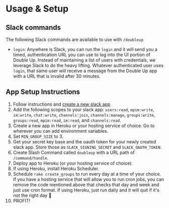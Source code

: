 # Usage & Setup

## Slack commands

The following Slack commands are available to use with `/doubleup`

- `login`: Anywhere is Slack, you can run the `login` and it will send you a timed, authentication URL you can use to log into the UI portion of Double Up. Instead of maintaining a list of users with credentials, we leverage Slack to do the heavy lifting. Whatever authenticated user uses `login`, that same user will receive a message from the Double Up app with a URL that is invalid after 30 minutes.

## App Setup Instructions

1. Follow instructions and [create a new slack app](https://api.slack.com/authentication/basics)
2. Add the following scopes to your slack app: `users:read`, `mpim:write`, `im:write`, `chat:write`, `channels:join`, `channels:manage`, `groups:write`, `groups:read`, `mpim:read`, `im:read`, and `channels:read`.
3. Create a new app in Heroku or your hosting service of choice. Go to wherever you can add environment variables.
4. Set `MIN_GROUP_SIZE` to 3.
5. Get your secret key base and the oauth token for your newly created slack app. Store those as `SLACK_SIGNING_SECRET` and `SLACK_OAUTH_TOKEN`.
6. Create Slash Command called `doubleup` with a URL path of `/command/handle`.
7. Deploy app to Heroku (or your hosting service of choice).
8. If using Heroku, install Heroku Scheduler.
9. Schedule `rake create_groups` to run every day at a time of your choice. If you have a hosting service that will allow you to run cron jobs, you can remove the code mentioned above that checks that day and week and just use cron format. If using Heroku, just run daily and it will quit if it's not the right day 🙂
10. PROFIT!
